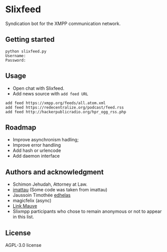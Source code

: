# Slixfeed
Syndication bot for the XMPP communication network.

## Getting started
```
python slixfeed.py
Username: 
Password: 
```

## Usage
- Open chat with Slixfeed.
- Add news source with `add feed URL`

```
add feed https://xmpp.org/feeds/all.atom.xml
add feed https://redecentralize.org/podcast/feed.rss
add feed http://hackerpublicradio.org/hpr_ogg_rss.php
```

## Roadmap
- Improve asynchronism hadling;
- Improve error handling
- Add hash or urlencode
- Add daemon interface

## Authors and acknowledgment
- Schimon Jehudah, Attorney at Law.
- [imattau](https://github.com/imattau/atomtopubsub) (Some code was taken from imattau)
- Jaussoin Timothée [edhelas](https://github.com/edhelas/atomtopubsub)
- magicfelix (async)
- [Link Mauve](https://linkmauve.fr/contact.xhtml)
- Slixmpp participants who chose to remain anonymous or not to appear in this list.

## License
AGPL-3.0 license
